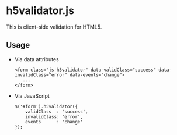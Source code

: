 h5validator.js
=====================

This is client-side validation for HTML5.

Usage
---------------------

- Via data attributes

    ```
    <form class="js-h5validator" data-validClass="success" data-invalidClass="error" data-events="change">
       ...
    </form>
    ```

- Via JavaScript

    ```
    $('#form').h5validator({
        validClass  : 'success',
        invalidClass: 'error',
        events      : 'change'
    });
    ```
